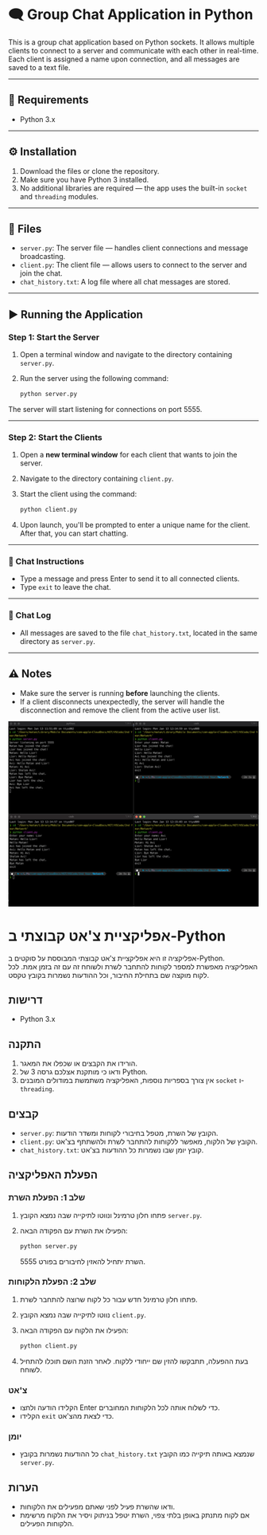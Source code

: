 # 🗨️ Group Chat Application in Python

This is a group chat application based on Python sockets. It allows multiple clients to connect to a server and communicate with each other in real-time. Each client is assigned a name upon connection, and all messages are saved to a text file.

---

## 🧰 Requirements

- Python 3.x

---

## ⚙️ Installation

1. Download the files or clone the repository.
2. Make sure you have Python 3 installed.
3. No additional libraries are required — the app uses the built-in `socket` and `threading` modules.

---

## 📁 Files

- `server.py`: The server file — handles client connections and message broadcasting.
- `client.py`: The client file — allows users to connect to the server and join the chat.
- `chat_history.txt`: A log file where all chat messages are stored.

---

## ▶️ Running the Application

### Step 1: Start the Server

1. Open a terminal window and navigate to the directory containing `server.py`.
2. Run the server using the following command:

   ```bash
   python server.py

The server will start listening for connections on port 5555.

---

### Step 2: Start the Clients

1. Open a **new terminal window** for each client that wants to join the server.

2. Navigate to the directory containing `client.py`.

3. Start the client using the command:

   ```bash
   python client.py
   ```

4. Upon launch, you'll be prompted to enter a unique name for the client. After that, you can start chatting.

---

### 💬 Chat Instructions

* Type a message and press Enter to send it to all connected clients.
* Type `exit` to leave the chat.

---

### 📝 Chat Log

* All messages are saved to the file `chat_history.txt`, located in the same directory as `server.py`.

---

## ⚠️ Notes

* Make sure the server is running **before** launching the clients.
* If a client disconnects unexpectedly, the server will handle the disconnection and remove the client from the active user list.

![Chat Client Screenshot](images/chat-client.png)





# אפליקציית צ'אט קבוצתי ב-Python

אפליקציה זו היא אפליקציית צ'אט קבוצתי המבוססת על סוקטים ב-Python. האפליקציה מאפשרת למספר לקוחות להתחבר לשרת ולשוחח זה עם זה בזמן אמת. לכל לקוח מוקצה שם בתחילת החיבור, וכל ההודעות נשמרות בקובץ טקסט.

## דרישות

- Python 3.x

## התקנה

1. הורידו את הקבצים או שכפלו את המאגר.
2. ודאו כי מותקנת אצלכם גרסה 3 של Python.
3. אין צורך בספריות נוספות, האפליקציה משתמשת במודולים המובנים `socket` ו-`threading`.

## קבצים

- `server.py`: הקובץ של השרת, מטפל בחיבורי לקוחות ומשדר הודעות.
- `client.py`: הקובץ של הלקוח, מאפשר ללקוחות להתחבר לשרת ולהשתתף בצ'אט.
- `chat_history.txt`: קובץ יומן שבו נשמרות כל ההודעות בצ'אט.

## הפעלת האפליקציה

### שלב 1: הפעלת השרת

1. פתחו חלון טרמינל ונווטו לתיקייה שבה נמצא הקובץ `server.py`.
2. הפעילו את השרת עם הפקודה הבאה:

   ```bash
   python server.py
   ```

   השרת יתחיל להאזין לחיבורים בפורט 5555.

### שלב 2: הפעלת הלקוחות

1. פתחו חלון טרמינל חדש עבור כל לקוח שרוצה להתחבר לשרת.
2. נווטו לתיקייה שבה נמצא הקובץ `client.py`.
3. הפעילו את הלקוח עם הפקודה הבאה:

   ```bash
   python client.py
   ```


4. בעת ההפעלה, תתבקשו להזין שם ייחודי ללקוח. לאחר הזנת השם תוכלו להתחיל לשוחח.

### צ'אט

- הקלידו הודעה ולחצו Enter כדי לשלוח אותה לכל הלקוחות המחוברים.
- הקלידו `exit` כדי לצאת מהצ'אט.

### יומן

- כל ההודעות נשמרות בקובץ `chat_history.txt` שנמצא באותה תיקייה כמו הקובץ `server.py`.

## הערות

- ודאו שהשרת פעיל לפני שאתם מפעילים את הלקוחות.
- אם לקוח מתנתק באופן בלתי צפוי, השרת יטפל בניתוק ויסיר את הלקוח מרשימת הלקוחות הפעילים.

